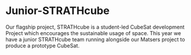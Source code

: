 # Junior-STRATHcube
Our flagship project, STRATHcube is a student-led CubeSat development Project which encourages the sustainable usage of space. This year we have a junior STRATHcube team running alongside our Matsers project to produce a prototype CubeSat.
